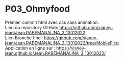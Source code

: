 # P03_Ohmyfood
Prémier commit html avec css sans animation.</br>
Lien du repository GitHub: https://github.com/vianey-jean/Jean.RABEMANALINA_3_13012022<br>
Lien Branche final: https://github.com/vianey-jean/Jean.RABEMANALINA_3_13012022/tree/MobileFirst<br>
Application en ligne sur : https://vianey-jean.github.io/Jean.RABEMANALINA_3_13012022/<br>

